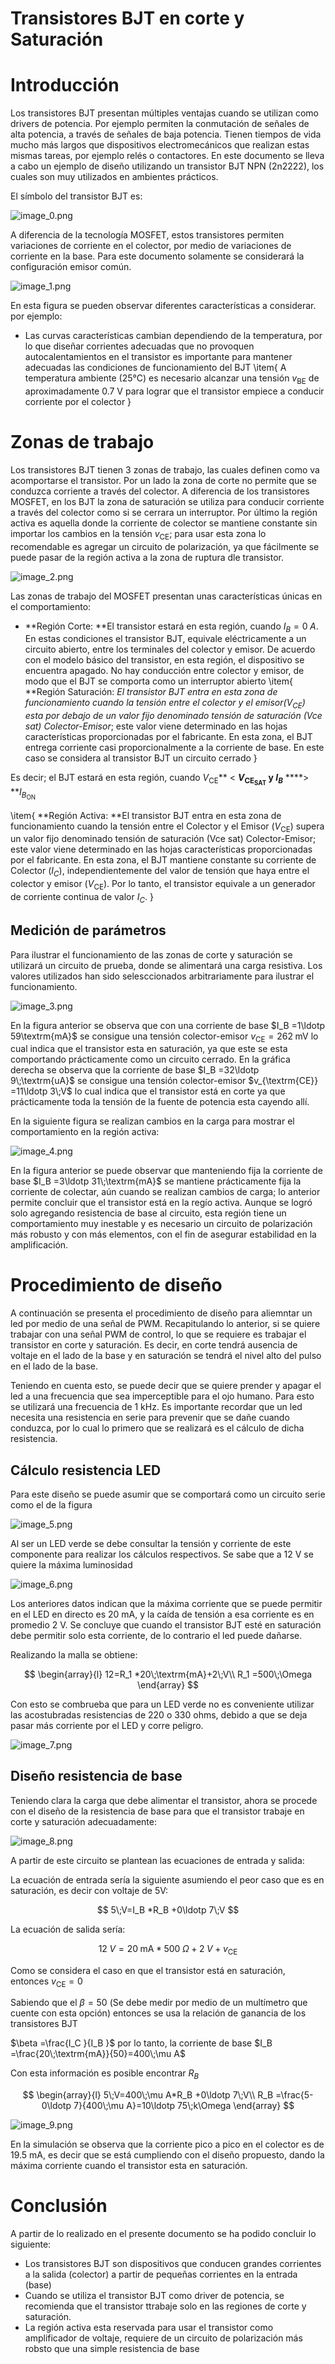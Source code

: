 # Transistores BJT en corte y Saturación
# Introducción

Los transistores BJT presentan múltiples ventajas cuando se utilizan como drivers de potencia. Por ejemplo permiten la conmutación de señales de alta potencia, a través de señales de baja potencia. Tienen tiempos de vida mucho más largos que dispositivos electromecánicos que realizan estas mismas tareas, por ejemplo relés o contactores. En este documento se lleva a cabo un ejemplo de diseño utilizando un transistor BJT NPN (2n2222), los cuales son muy utilizados en ambientes prácticos.

El símbolo del transistor BJT es:

![image_0.png](BJT_images/image_0.png)

A diferencia de la tecnología MOSFET, estos transistores permiten variaciones de corriente en el colector, por medio de variaciones de corriente en la base. Para este documento solamente se considerará la configuración emisor común.

![image_1.png](BJT_images/image_1.png)

En esta figura se pueden observar diferentes características a considerar. por ejemplo:

   -  Las curvas características cambian dependiendo de la temperatura, por lo que diseñar corrientes adecuadas que no provoquen autocalentamientos en el transistor es importante para mantener adecuadas las condiciones de funcionamiento del BJT 
   \item{ A temperatura ambiente (25°C) es necesario alcanzar una tensión $v_{\textrm{BE}}$ de aproximadamente 0.7 V para lograr que el transistor empiece a conducir corriente por el colector }

# Zonas de trabajo

Los transistores BJT tienen 3 zonas de trabajo, las cuales definen como va acomportarse el transistor. Por un lado la zona de corte no permite que se conduzca corriente a través del colector. A diferencia de los transistores MOSFET, en los BJT la zona de saturación se utiliza para conducir corriente a través del colector como si se cerrara un interruptor. Por último la región activa es aquella donde la corriente de colector se mantiene constante sin importar los cambios en la tensión $v_{\textrm{CE}}$; para usar esta zona lo recomendable es agregar un circuito de polarización, ya que fácilmente se puede pasar de la región activa a la zona de ruptura dle transistor.

![image_2.png](BJT_images/image_2.png)

Las zonas de trabajo del MOSFET presentan unas características únicas en el comportamiento:

   -  **Región Corte: **El transistor estará en esta región, cuando $I_B =0\;A$. En estas condiciones el transistor BJT, equivale eléctricamente a un circuito abierto, entre los terminales del colector y emisor. De acuerdo con el modelo básico del transistor, en esta región, el dispositivo se encuentra apagado. No hay conducción entre colector y emisor, de modo que el BJT se comporta como un interruptor abierto 
   \item{ **Región Saturación: **El transistor BJT entra en esta zona de funcionamiento cuando la tensión entre el colector y el emisor$\left(V_{\textrm{CE}} \right)$ esta por debajo de un valor fijo denominado tensión de saturación (Vce sat) Colector*-Emisor*; este valor viene determinado en las hojas características proporcionadas por el fabricante. En esta zona, el BJT entrega corriente casi proporcionalmente a la corriente de base. En este caso se considera al transistor BJT un circuito cerrado }

Es decir; el BJT estará en esta región, cuando $V_{\textrm{CE}}$** < **$V_{{\textrm{CE}}_{\textrm{SAT}} }$ y $I_B$** ****> **$I_{B_{\textrm{ON}} }$

   \item{ **Región Activa: **El transistor BJT entra en esta zona de funcionamiento cuando la tensión entre el Colector y el Emisor $\left(V_{\textrm{CE}} \right)$ supera un valor fijo denominado tensión de saturación (Vce sat) Colector-Emisor; este valor viene determinado en las hojas características proporcionadas por el fabricante. En esta zona, el BJT mantiene constante su corriente de Colector $\left(I_C \right)$, independientemente del valor de tensión que haya entre el colector y emisor $\left(V_{\textrm{CE}} \right)$. Por lo tanto, el transistor equivale a un generador de corriente continua de valor $I_C$.  }

## Medición de parámetros

Para ilustrar el funcionamiento de las zonas de corte y saturación se utilizará un circuito de prueba, donde se alimentará una carga resistiva. Los valores utilizados han sido selesccionados arbitrariamente para ilustrar el funcionamiento.

![image_3.png](BJT_images/image_3.png)

En la figura anterior se observa que con una corriente de base $I_B =1\ldotp 59\textrm{mA}$ se consigue una tensión colector-emisor $v_{\textrm{CE}} =262\;\textrm{mV}$ lo cual indica que el transistor esta en saturación, ya que este se esta comportando prácticamente como un circuito cerrado. En la gráfica derecha se observa que la corriente de base $I_B =32\ldotp 9\;\textrm{uA}$ se consigue una tensión colector-emisor $v_{\textrm{CE}} =11\ldotp 3\;V$ lo cual indica que el transistor está en corte ya que prácticamente toda la tensión de la fuente de potencia esta cayendo allí.

En la siguiente figura se realizan cambios en la carga para mostrar el comportamiento en la región activa:

![image_4.png](BJT_images/image_4.png)

En la figura anterior se puede observar que manteniendo fija la corriente de base $I_B =3\ldotp 31\;\textrm{mA}$ se mantiene prácticamente fija la corriente de colectar, aún cuando se realizan cambios de carga; lo anterior permite concluir que el transistor está en la regío activa. Aunque se logró solo agregando resistencia de base al circuito, esta región tiene un comportamiento muy inestable y es necesario un circuito de polarización más robusto y con más elementos, con el fin de asegurar estabilidad en la amplificación.

# Procedimiento de diseño

A continuación se presenta el procedimiento de diseño para aliemntar un led por medio de una señal de PWM. Recapitulando lo anterior, si se quiere trabajar con una señal PWM de control, lo que se requiere es trabajar el transistor en corte y saturación. Es decir, en corte tendrá ausencia de voltaje en el lado de la base y en saturación se tendrá el nivel alto del pulso en el lado de la base.

Teniendo en cuenta esto, se puede decir que se quiere prender y apagar el led a una frecuencia que sea imperceptible para el ojo humano. Para esto se utilizará una frecuencia de 1 kHz. Es importante recordar que un led necesita una resistencia en serie para prevenir que se dañe cuando conduzca, por lo cual lo primero que se realizará es el cálculo de dicha resistencia.

## Cálculo resistencia LED

Para este diseño se puede asumir que se comportará como un circuito serie como el de la figura

![image_5.png](BJT_images/image_5.png)

Al ser un LED verde se debe consultar la tensión y corriente de este componente para realizar los cálculos respectivos. Se sabe que a 12 V se quiere la máxima luminosidad

![image_6.png](BJT_images/image_6.png)

Los anteriores datos indican que la máxima corriente que se puede permitir en el LED en directo es 20 mA, y la caída de tensión a esa corriente es en promedio 2 V. Se concluye que cuando el transistor BJT esté en saturación debe permitir solo esta corriente, de lo contrario el led puede dañarse.

Realizando la malla se obtiene:

$$
\begin{array}{l}
12=R_1 *20\;\textrm{mA}+2\;V\\
R_1 =500\;\Omega 
\end{array}
$$

Con esto se combrueba que para un LED verde no es conveniente utilizar las acostubradas resistencias de 220 o 330 ohms, debido a que se deja pasar más corriente por el LED y corre peligro.

![image_7.png](BJT_images/image_7.png)

## Diseño resistencia de base

Teniendo clara la carga que debe alimentar el transistor, ahora se procede con el diseño de la resistencia de base para que el transistor trabaje en corte y saturación adecuadamente:

![image_8.png](BJT_images/image_8.png)

A partir de este circuito se plantean las ecuaciones de entrada y salida:

La ecuación de entrada sería la siguiente asumiendo el peor caso que es en saturación, es decir con voltaje de 5V:

$$
5\;V=I_B *R_B +0\ldotp 7\;V
$$

La ecuación de salida sería:

$$
12\;V=20\;\textrm{mA}*500\;\Omega +2\;V+v_{\textrm{CE}}
$$

Como se considera el caso en que el transistor está en saturación, entonces $v_{\textrm{CE}} =0$

Sabiendo que el $\beta =50$ (Se debe medir por medio de un multímetro que cuente con esta opción) entonces se usa la relación de ganancia de los transistores BJT

$\beta =\frac{I_C }{I_B }$  por lo tanto, la corriente de base $I_B =\frac{20\;\textrm{mA}}{50}=400\;\mu A$

Con esta información es posible encontrar $R_B$

$$
\begin{array}{l}
5\;V=400\;\mu A*R_B +0\ldotp 7\;V\\
R_B =\frac{5-0\ldotp 7}{400\;\mu A}=10\ldotp 75\;k\Omega 
\end{array}
$$

![image_9.png](BJT_images/image_9.png)

En la simulación se observa que la corriente pico a pico en el colector es de 19.5 mA, es decir que se está cumpliendo con el diseño propuesto, dando la máxima corriente cuando el transistor esta en saturación.

# Conclusión

A partir de lo realizado en el presente documento se ha podido concluir lo siguiente:

   -  Los transistores BJT son dispositivos que conducen grandes corrientes a la salida (colector) a partir de pequeñas corrientes en la entrada (base) 
   -  Cuando se utiliza el transistor BJT como driver de potencia, se recomienda que el transistor ttrabaje solo en las regiones de corte y saturación.  
   -  La región activa esta reservada para usar el transistor como amplificador de voltaje, requiere de un circuito de polarización más robsto que una simple resistencia de base
